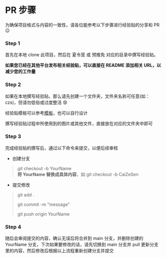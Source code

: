# PR 步骤

为确保项目格式与内容的一致性，请各位能参考以下步骤进行经验贴的分享和 PR  :wink:

### Step 1

首先在本地 clone 此项目，然后在 夏令营 或 预推免 对应的目录中撰写经验贴。

**如果您已经在其他平台发布相关经验贴，可以直接在 README 添加相关 URL，以减少您的工作量**

### Step 2

如果在本地撰写经验贴，那么请先创建一个文件夹，文件夹名称可任意(如：czs)，但请勿低俗或过度整活 :cold_sweat: 

经验贴模板可以参考[模板](./Template.md)，也可以自行设计

撰写经验贴过程中所使用到的图片或其他文件，直接放在对应的文件夹中即可

### Step 3

完成经验贴的撰写后，通过以下命令来提交，以便后续审核

- 创建分支 

> git checkout -b YourName  
> **将 YourName 替换成具体内容**，如 git checkout -b CaiZeSen

- 提交修改

> git add .
>  
> git commit -m "message" 
> 
> git push origin YourName

### Step 4

随后会审阅提交的内容，确认无误后将合并到 main 分支，并删除创建的 YourName 分支，下次如果要修改的话，请先切换到 main 分支并 pull 更新分支里的内容，然后修改后根据以上流程重新创建分支并提交